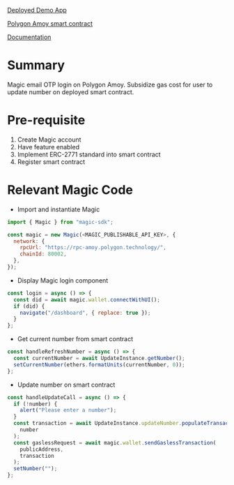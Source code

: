 [Deployed Demo App](https://magic-gasless-subsidy.vercel.app)

[Polygon Amoy smart contract](https://www.oklink.com/amoy/address/0xb7a854c1ebc50ce9085f64fe90f993375d398fdc/contract)

[Documentation](https://magic.link/docs/wallets/enterprise-features/gas-subsidy)

# Summary

Magic email OTP login on Polygon Amoy. Subsidize gas cost for user to update number on deployed smart contract.

# Pre-requisite

1. Create Magic account
2. Have feature enabled
3. Implement ERC-2771 standard into smart contract
4. Register smart contract

# Relevant Magic Code

- Import and instantiate Magic

```javascript
import { Magic } from "magic-sdk";

const magic = new Magic(<MAGIC_PUBLISHABLE_API_KEY>, {
  network: {
    rpcUrl: "https://rpc-amoy.polygon.technology/",
    chainId: 80002,
  },
});
```

- Display Magic login component

```javascript
const login = async () => {
  const did = await magic.wallet.connectWithUI();
  if (did) {
    navigate("/dashboard", { replace: true });
  }
};
```

- Get current number from smart contract

```javascript
const handleRefreshNumber = async () => {
  const currentNumber = await UpdateInstance.getNumber();
  setCurrentNumber(ethers.formatUnits(currentNumber, 0));
};
```

- Update number on smart contract

```javascript
const handleUpdateCall = async () => {
  if (!number) {
    alert("Please enter a number");
  }
  const transaction = await UpdateInstance.updateNumber.populateTransaction(
    number
  );
  const gaslessRequest = await magic.wallet.sendGaslessTransaction(
    publicAddress,
    transaction
  );
  setNumber("");
};
```
